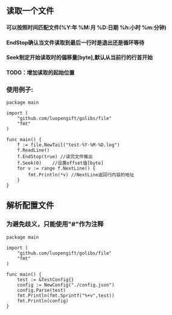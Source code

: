 ## 读取一个文件

#### 可以按照时间匹配文件(%Y:年 %M:月 %D:日期 %h:小时 %m:分钟)
#### EndStop确认当文件读取到最后一行时是退出还是循环等待
#### Seek制定开始读取时的偏移量[byte],默认从当前行的行首开始
#### TODO：增加读取的起始位置

### 使用例子:
```
package main

import (
    "github.com/luopengift/golibs/file"
    "fmt"
)

func main() {
    f := file.NewTail("test-%Y-%M-%D.log")
    f.ReadLine()
    f.EndStop(true) //读完文件推出
    f.Seek(0)    //设置offset值[byte]
    for v := range f.NextLine() {
        fmt.Println(*v) //NextLine返回行内容的地址
    }
}

```

## 解析配置文件
### 为避免歧义，只能使用"#"作为注释
```
package main

import (
    "github.com/luopengift/golibs/file"
    "fmt"
)

func main() {
    test := &TestConfig{}
    config := NewConfig("./config.json")
    config.Parse(test)
    fmt.Println(fmt.Sprintf("%+v",test))
    fmt.Println(config)
}

```


